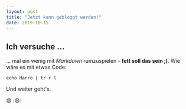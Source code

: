 ```yaml
---
layout: post
title: "Jetzt kann gebloggt werden!"
date: 2019-10-15
---
```


## Ich versuche ...
... mal ein wenig mit *Markdown* rumzuspielen - **fett soll das sein ;)**. Wie wäre es mit etwas Code:

    echo Harro | tr r l

Und weiter geht's.

:smile:
::smile::

